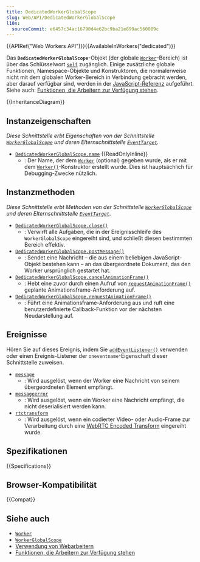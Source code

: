 ```yaml
---
title: DedicatedWorkerGlobalScope
slug: Web/API/DedicatedWorkerGlobalScope
l10n:
  sourceCommit: e6457c34ac16790d4e62bc9ba21e899ac560089c
---
```


{{APIRef("Web Workers API")}}{{AvailableInWorkers("dedicated")}}

Das **`DedicatedWorkerGlobalScope`**-Objekt (der globale [`Worker`](/de/docs/Web/API/Worker)-Bereich) ist über das Schlüsselwort [`self`](/de/docs/Web/API/WorkerGlobalScope/self) zugänglich. Einige zusätzliche globale Funktionen, Namespace-Objekte und Konstruktoren, die normalerweise nicht mit dem globalen Worker-Bereich in Verbindung gebracht werden, aber darauf verfügbar sind, werden in der [JavaScript-Referenz](/de/docs/Web/JavaScript/Reference) aufgeführt. Siehe auch: [Funktionen, die Arbeitern zur Verfügung stehen](/de/docs/Web/API/Web_Workers_API/Functions_and_classes_available_to_workers).

{{InheritanceDiagram}}

## Instanzeigenschaften

_Diese Schnittstelle erbt Eigenschaften von der Schnittstelle [`WorkerGlobalScope`](/de/docs/Web/API/WorkerGlobalScope) und deren Elternschnittstelle [`EventTarget`](/de/docs/Web/API/EventTarget)._

- [`DedicatedWorkerGlobalScope.name`](/de/docs/Web/API/DedicatedWorkerGlobalScope/name) {{ReadOnlyInline}}
  - : Der Name, der dem [`Worker`](/de/docs/Web/API/Worker) (optional) gegeben wurde, als er mit dem [`Worker()`](/de/docs/Web/API/Worker/Worker)-Konstruktor erstellt wurde. Dies ist hauptsächlich für Debugging-Zwecke nützlich.

## Instanzmethoden

_Diese Schnittstelle erbt Methoden von der Schnittstelle [`WorkerGlobalScope`](/de/docs/Web/API/WorkerGlobalScope) und deren Elternschnittstelle [`EventTarget`](/de/docs/Web/API/EventTarget)._

- [`DedicatedWorkerGlobalScope.close()`](/de/docs/Web/API/DedicatedWorkerGlobalScope/close)
  - : Verwirft alle Aufgaben, die in der Ereignisschleife des `WorkerGlobalScope` eingereiht sind, und schließt diesen bestimmten Bereich effektiv.
- [`DedicatedWorkerGlobalScope.postMessage()`](/de/docs/Web/API/DedicatedWorkerGlobalScope/postMessage)
  - : Sendet eine Nachricht – die aus einem beliebigen JavaScript-Objekt bestehen kann – an das übergeordnete Dokument, das den Worker ursprünglich gestartet hat.
- [`DedicatedWorkerGlobalScope.cancelAnimationFrame()`](/de/docs/Web/API/DedicatedWorkerGlobalScope/cancelAnimationFrame)
  - : Hebt eine zuvor durch einen Aufruf von [`requestAnimationFrame()`](/de/docs/Web/API/DedicatedWorkerGlobalScope/requestAnimationFrame) geplante Animationsframe-Anforderung auf.
- [`DedicatedWorkerGlobalScope.requestAnimationFrame()`](/de/docs/Web/API/DedicatedWorkerGlobalScope/requestAnimationFrame)
  - : Führt eine Animationsframe-Anforderung aus und ruft eine benutzerdefinierte Callback-Funktion vor der nächsten Neudarstellung auf.

## Ereignisse

Hören Sie auf dieses Ereignis, indem Sie [`addEventListener()`](/de/docs/Web/API/EventTarget/addEventListener) verwenden oder einen Ereignis-Listener der `oneventname`-Eigenschaft dieser Schnittstelle zuweisen.

- [`message`](/de/docs/Web/API/DedicatedWorkerGlobalScope/message_event)
  - : Wird ausgelöst, wenn der Worker eine Nachricht von seinem übergeordneten Element empfängt.
- [`messageerror`](/de/docs/Web/API/DedicatedWorkerGlobalScope/messageerror_event)
  - : Wird ausgelöst, wenn ein Worker eine Nachricht empfängt, die nicht deserialisiert werden kann.
- [`rtctransform`](/de/docs/Web/API/DedicatedWorkerGlobalScope/rtctransform_event)
  - : Wird ausgelöst, wenn ein codierter Video- oder Audio-Frame zur Verarbeitung durch eine [WebRTC Encoded Transform](/de/docs/Web/API/WebRTC_API/Using_Encoded_Transforms) eingereiht wurde.

## Spezifikationen

{{Specifications}}

## Browser-Kompatibilität

{{Compat}}

## Siehe auch

- [`Worker`](/de/docs/Web/API/Worker)
- [`WorkerGlobalScope`](/de/docs/Web/API/WorkerGlobalScope)
- [Verwendung von Webarbeitern](/de/docs/Web/API/Web_Workers_API/Using_web_workers)
- [Funktionen, die Arbeitern zur Verfügung stehen](/de/docs/Web/API/Web_Workers_API/Functions_and_classes_available_to_workers)

